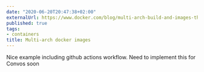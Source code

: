 ```yaml
---
date: "2020-06-20T20:47:38+02:00"
externalUrl: https://www.docker.com/blog/multi-arch-build-and-images-the-simple-way/
published: true
tags:
- containers
title: Multi-arch docker images
---
```

Nice example including github actions workflow. Need to implement this for Convos soon
